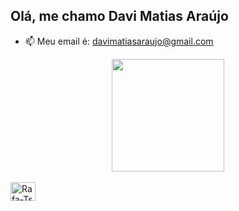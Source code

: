 ## Olá, me chamo Davi Matias Araújo

- 📫 Meu email é: davimatiasaraujo@gmail.com

<div align="center">
  <a href="https://github.com/davi-araujo">
  <img height="180em" src="https://github-readme-stats.vercel.app/api/top-langs/?username=davi-araujo&layout=compact&langs_count=7&theme=dark"/>
</div>
  
<div style="display: inline_block"><br>
  <img align="center" alt="Rafa-Ts" height="30" width="40" src="https://cdn.jsdelivr.net/gh/devicons/devicon/icons/c/c-original.svg">
</div>
